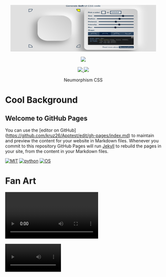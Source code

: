 <p align="center">
  <img src="https://github.com/KruZira/Neumorphism/raw/master/ne.png" width="470" height="150">
</p>

<p align="center"><img src="https://img.shields.io/badge/Version-1.01-brightgreen"></p>
<p align="center">
  <a href="https://github.com/kruzira">
    <img src="https://img.shields.io/github/followers/th3unkn0n?label=Follow&style=social">
  </a>
  <a href="https://github.com/KruZira/Cool-Background">
    <img src="https://img.shields.io/github/stars/th3unkn0n/TeleGram-Group-Scraper?style=social">
  </a>
</p>
<p align="center">
  Neumorphism CSS
</p>

# Cool Background
## Welcome to GitHub Pages
You can use the [editor on GitHub] (https://github.com/kruz26/Apptest/edit/gh-pages/index.md) 
to maintain and preview the content for your website in Markdown files. Whenever you commit 
to this repository GitHub Pages will run [Jekyll](https://jekyllrb.com/) to rebuild the pages 
in your site, from the content in your Markdown files.


[![MIT](https://img.shields.io/packagist/l/doctrine/orm.svg)](https://github.com/Manisso/Crips/blob/master/LICENSE)
[![python](https://img.shields.io/badge/python-2.7-brightgreen.svg)](https://www.python.org/downloads/release/python-2714/)
[![OS](https://img.shields.io/badge/Tested%20On-Linux%20%7C%20Android-yellowgreen.svg)](https://termux.com/)

# Fan Art
![ART](https://github.com/KruZira/Cool-Background/blob/master/rec-tab.webm)

<video src='https://github.com/KruZira/Cool-Background/blob/master/particle.mp4' width=180/>
